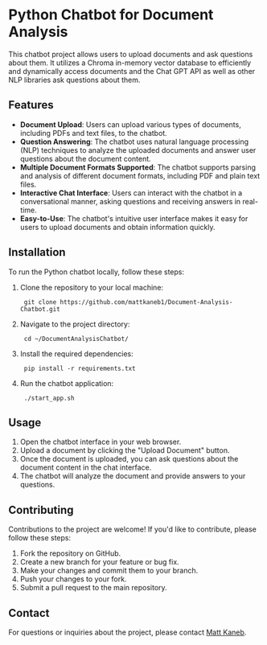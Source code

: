 # Python Chatbot for Document Analysis

This chatbot project allows users to upload documents and ask questions about them. It utilizes a Chroma in-memory vector database to efficiently and dynamically access documents and the Chat GPT API as well as other NLP libraries ask questions about them.

## Features

- **Document Upload**: Users can upload various types of documents, including PDFs and text files, to the chatbot.
- **Question Answering**: The chatbot uses natural language processing (NLP) techniques to analyze the uploaded documents and answer user questions about the document content.
- **Multiple Document Formats Supported**: The chatbot supports parsing and analysis of different document formats, including PDF and plain text files.
- **Interactive Chat Interface**: Users can interact with the chatbot in a conversational manner, asking questions and receiving answers in real-time.
- **Easy-to-Use**: The chatbot's intuitive user interface makes it easy for users to upload documents and obtain information quickly.

## Installation

To run the Python chatbot locally, follow these steps:

1. Clone the repository to your local machine:

        git clone https://github.com/mattkaneb1/Document-Analysis-Chatbot.git

2. Navigate to the project directory:

        cd ~/DocumentAnalysisChatbot/

3. Install the required dependencies:

        pip install -r requirements.txt

4. Run the chatbot application:

        ./start_app.sh

## Usage

1. Open the chatbot interface in your web browser.
2. Upload a document by clicking the "Upload Document" button.
3. Once the document is uploaded, you can ask questions about the document content in the chat interface.
4. The chatbot will analyze the document and provide answers to your questions.

## Contributing

Contributions to the project are welcome! If you'd like to contribute, please follow these steps:

1. Fork the repository on GitHub.
2. Create a new branch for your feature or bug fix.
3. Make your changes and commit them to your branch.
4. Push your changes to your fork.
5. Submit a pull request to the main repository.

## Contact

For questions or inquiries about the project, please contact [Matt Kaneb](mailto:matthewkaneb1@gmail.com).
